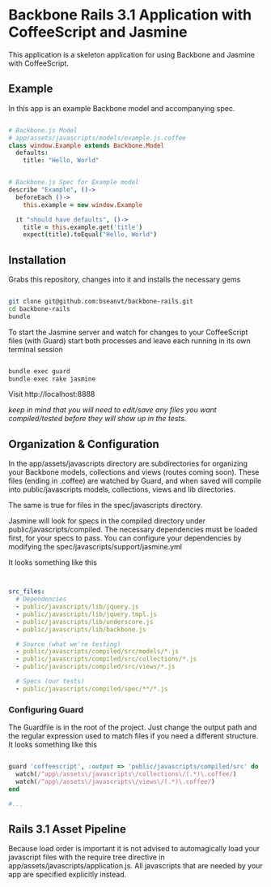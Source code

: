 # Backbone Rails 3.1 Application with CoffeeScript and Jasmine

This application is a skeleton application for using Backbone and Jasmine
with CoffeeScript.

## Example

In this app is an example Backbone model and accompanying spec.

```coffeescript

# Backbone.js Model
# app/assets/javascripts/models/example.js.coffee
class window.Example extends Backbone.Model
  defaults:
    title: "Hello, World"

```

```coffeescript

# Backbone.js Spec for Example model
describe "Example", ()->
  beforeEach ()->
    this.example = new window.Example

  it "should have defaults", ()->
    title = this.example.get('title')
    expect(title).toEqual("Hello, World")

```


## Installation

Grabs this repository, changes into it and installs the necessary gems

```bash

git clone git@github.com:bseanvt/backbone-rails.git
cd backbone-rails
bundle

````

To start the Jasmine server and watch for changes to your CoffeeScript files (with Guard)
start both processes and leave each running in its own terminal session

```bash

bundle exec guard
bundle exec rake jasmine

````

Visit http://localhost:8888

_keep in mind that you will need to edit/save any files you want
compiled/tested before they will show up in the tests._

## Organization & Configuration

In the app/assets/javascripts directory are subdirectories for organizing your Backbone models, collections and views
(routes coming soon). These files (ending in .coffee) are watched by Guard, and when saved will compile into public/javascripts
models, collections, views and lib directories.

The same is true for files in the spec/javascripts directory.

Jasmine will look for specs in the compiled directory under public/javascripts/compiled.
The necessary dependencies must be loaded first, for your specs to pass. You can configure
your dependencies by modifying the spec/javascripts/support/jasmine.yml

It looks something like this

```yml


src_files:
  # Dependencies
  - public/javascripts/lib/jquery.js
  - public/javascripts/lib/jquery.tmpl.js
  - public/javascripts/lib/underscore.js
  - public/javascripts/lib/backbone.js

  # Source (what we're testing)
  - public/javascripts/compiled/src/models/*.js
  - public/javascripts/compiled/src/collections/*.js
  - public/javascripts/compiled/src/views/*.js

  # Specs (our tests)
  - public/javascripts/compiled/spec/**/*.js


```


### Configuring Guard

The Guardfile is in the root of the project. Just change the output path and the regular expression used to match files
if you need a different structure. It looks something like this

```ruby

guard 'coffeescript', :output => 'public/javascripts/compiled/src' do
  watch(/^app\/assets\/javascripts\/collections\/(.*)\.coffee/)
  watch(/^app\/assets\/javascripts\/views\/(.*)\.coffee/)
end

#...

```

## Rails 3.1 Asset Pipeline

Because load order is important it is not advised to automagically load your javascript files with the require tree directive
in app/assets/javascripts/application.js. All javascripts that are needed by your app are specified explicitly instead.
